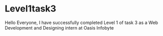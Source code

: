 # Level1task3
Hello Everyone, I have successfully completed Level 1 of task 3 as a Web Development and Designing intern at Oasis Infobyte
